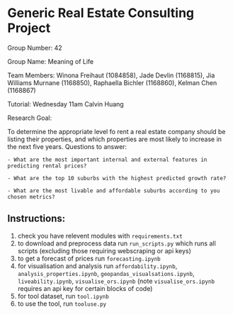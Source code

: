 # Generic Real Estate Consulting Project

Group Number: 42

Group Name: Meaning of Life

Team Members: Winona Freihaut (1084858), Jade Devlin (1168815), Jia Williams Murnane (1168850), Raphaella Bichler (1168860), Kelman Chen (1168867)

Tutorial: Wednesday 11am Calvin Huang


Research Goal:

To determine the appropriate level fo rent a real estate company should be listing their properties, and which properties are most likely to increase in the next five years. Questions to answer:

    - What are the most important internal and external features in predicting rental prices?

    - What are the top 10 suburbs with the highest predicted growth rate?

    - What are the most livable and affordable suburbs according to you chosen metrics?


## Instructions:

1. check you have relevent modules with `requirements.txt`
2. to download and preprocess data run `run_scripts.py` which runs all scripts (excluding those requiring webscraping or api keys)
3. to get a forecast of prices run `forecasting.ipynb`
4. for visualisation and analysis run `affordability.ipynb`, `analysis_properties.ipynb`, `geopandas_visualsations.ipynb`, `liveability.ipynb`, `visualise_ors.ipynb` (note `visualise_ors.ipynb` requires an api key for certain blocks of code)
5. for tool dataset, run `tool.ipynb`
6. to use the tool, run `tooluse.py`